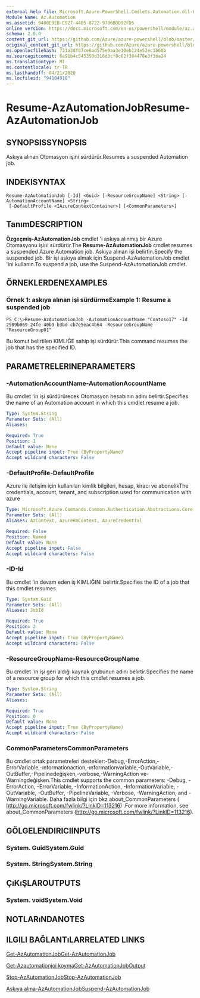 ```yaml
---
external help file: Microsoft.Azure.PowerShell.Cmdlets.Automation.dll-Help.xml
Module Name: Az.Automation
ms.assetid: 9400E9EB-E927-44D5-8722-9706BDD92FD5
online version: https://docs.microsoft.com/en-us/powershell/module/az.automation/resume-azautomationjob
schema: 2.0.0
content_git_url: https://github.com/Azure/azure-powershell/blob/master/src/Automation/Automation/help/Resume-AzAutomationJob.md
original_content_git_url: https://github.com/Azure/azure-powershell/blob/master/src/Automation/Automation/help/Resume-AzAutomationJob.md
ms.openlocfilehash: 731a2df87ce6ad575e9aa3e10eb124e52ec1b60b
ms.sourcegitcommit: 6a91b4c545350d316d3cf8c62f384478e3f3ba24
ms.translationtype: MT
ms.contentlocale: tr-TR
ms.lasthandoff: 04/21/2020
ms.locfileid: "94104918"
---
```

# <span data-ttu-id="7ce42-101">Resume-AzAutomationJob</span><span class="sxs-lookup"><span data-stu-id="7ce42-101">Resume-AzAutomationJob</span></span>

## <span data-ttu-id="7ce42-102">SYNOPSIS</span><span class="sxs-lookup"><span data-stu-id="7ce42-102">SYNOPSIS</span></span>
<span data-ttu-id="7ce42-103">Askıya alınan Otomasyon işini sürdürür.</span><span class="sxs-lookup"><span data-stu-id="7ce42-103">Resumes a suspended Automation job.</span></span>

## <span data-ttu-id="7ce42-104">INDEKI</span><span class="sxs-lookup"><span data-stu-id="7ce42-104">SYNTAX</span></span>

```
Resume-AzAutomationJob [-Id] <Guid> [-ResourceGroupName] <String> [-AutomationAccountName] <String>
 [-DefaultProfile <IAzureContextContainer>] [<CommonParameters>]
```

## <span data-ttu-id="7ce42-105">Tanım</span><span class="sxs-lookup"><span data-stu-id="7ce42-105">DESCRIPTION</span></span>
<span data-ttu-id="7ce42-106">**Özgeçmiş-AzAutomationJob** cmdlet 'i askıya alınmış bir Azure Otomasyonu işini sürdürür.</span><span class="sxs-lookup"><span data-stu-id="7ce42-106">The **Resume-AzAutomationJob** cmdlet resumes a suspended Azure Automation job.</span></span>
<span data-ttu-id="7ce42-107">Askıya alınan işi belirtin.</span><span class="sxs-lookup"><span data-stu-id="7ce42-107">Specify the suspended job.</span></span>
<span data-ttu-id="7ce42-108">Bir işi askıya almak için Suspend-AzAutomationJob cmdlet 'ini kullanın.</span><span class="sxs-lookup"><span data-stu-id="7ce42-108">To suspend a job, use the Suspend-AzAutomationJob cmdlet.</span></span>

## <span data-ttu-id="7ce42-109">ÖRNEKLERDEN</span><span class="sxs-lookup"><span data-stu-id="7ce42-109">EXAMPLES</span></span>

### <span data-ttu-id="7ce42-110">Örnek 1: askıya alınan işi sürdürme</span><span class="sxs-lookup"><span data-stu-id="7ce42-110">Example 1: Resume a suspended job</span></span>
```
PS C:\>Resume-AzAutomationJob -AutomationAccountName "Contoso17" -Id 2989b069-24fe-40b9-b3bd-cb7e5eac4b64 -ResourceGroupName "ResourceGroup01"
```

<span data-ttu-id="7ce42-111">Bu komut belirtilen KIMLIĞE sahip işi sürdürür.</span><span class="sxs-lookup"><span data-stu-id="7ce42-111">This command resumes the job that has the specified ID.</span></span>

## <span data-ttu-id="7ce42-112">PARAMETRELERINE</span><span class="sxs-lookup"><span data-stu-id="7ce42-112">PARAMETERS</span></span>

### <span data-ttu-id="7ce42-113">-AutomationAccountName</span><span class="sxs-lookup"><span data-stu-id="7ce42-113">-AutomationAccountName</span></span>
<span data-ttu-id="7ce42-114">Bu cmdlet 'in işi sürdürürecek Otomasyon hesabının adını belirtir.</span><span class="sxs-lookup"><span data-stu-id="7ce42-114">Specifies the name of an Automation account in which this cmdlet resume a job.</span></span>

```yaml
Type: System.String
Parameter Sets: (All)
Aliases:

Required: True
Position: 1
Default value: None
Accept pipeline input: True (ByPropertyName)
Accept wildcard characters: False
```

### <span data-ttu-id="7ce42-115">-DefaultProfile</span><span class="sxs-lookup"><span data-stu-id="7ce42-115">-DefaultProfile</span></span>
<span data-ttu-id="7ce42-116">Azure ile iletişim için kullanılan kimlik bilgileri, hesap, kiracı ve abonelik</span><span class="sxs-lookup"><span data-stu-id="7ce42-116">The credentials, account, tenant, and subscription used for communication with azure</span></span>

```yaml
Type: Microsoft.Azure.Commands.Common.Authentication.Abstractions.Core.IAzureContextContainer
Parameter Sets: (All)
Aliases: AzContext, AzureRmContext, AzureCredential

Required: False
Position: Named
Default value: None
Accept pipeline input: False
Accept wildcard characters: False
```

### <span data-ttu-id="7ce42-117">-ID</span><span class="sxs-lookup"><span data-stu-id="7ce42-117">-Id</span></span>
<span data-ttu-id="7ce42-118">Bu cmdlet 'in devam eden iş KIMLIĞINI belirtir.</span><span class="sxs-lookup"><span data-stu-id="7ce42-118">Specifies the ID of a job that this cmdlet resumes.</span></span>

```yaml
Type: System.Guid
Parameter Sets: (All)
Aliases: JobId

Required: True
Position: 2
Default value: None
Accept pipeline input: True (ByPropertyName)
Accept wildcard characters: False
```

### <span data-ttu-id="7ce42-119">-ResourceGroupName</span><span class="sxs-lookup"><span data-stu-id="7ce42-119">-ResourceGroupName</span></span>
<span data-ttu-id="7ce42-120">Bu cmdlet 'in işi geri aldığı kaynak grubunun adını belirtir.</span><span class="sxs-lookup"><span data-stu-id="7ce42-120">Specifies the name of a resource group for which this cmdlet resumes a job.</span></span>

```yaml
Type: System.String
Parameter Sets: (All)
Aliases:

Required: True
Position: 0
Default value: None
Accept pipeline input: True (ByPropertyName)
Accept wildcard characters: False
```

### <span data-ttu-id="7ce42-121">CommonParameters</span><span class="sxs-lookup"><span data-stu-id="7ce42-121">CommonParameters</span></span>
<span data-ttu-id="7ce42-122">Bu cmdlet ortak parametreleri destekler:-Debug,-ErrorAction,-ErrorVariable,-ınformationaction,-ınformationvariable,-OutVariable,-OutBuffer,-Pipelinedeğişken,-verbose,-WarningAction ve-Warningdeğişken.</span><span class="sxs-lookup"><span data-stu-id="7ce42-122">This cmdlet supports the common parameters: -Debug, -ErrorAction, -ErrorVariable, -InformationAction, -InformationVariable, -OutVariable, -OutBuffer, -PipelineVariable, -Verbose, -WarningAction, and -WarningVariable.</span></span> <span data-ttu-id="7ce42-123">Daha fazla bilgi için bkz about_CommonParameters ( http://go.microsoft.com/fwlink/?LinkID=113216) .</span><span class="sxs-lookup"><span data-stu-id="7ce42-123">For more information, see about_CommonParameters (http://go.microsoft.com/fwlink/?LinkID=113216).</span></span>

## <span data-ttu-id="7ce42-124">GÖLGELENDIRICI</span><span class="sxs-lookup"><span data-stu-id="7ce42-124">INPUTS</span></span>

### <span data-ttu-id="7ce42-125">System. Guid</span><span class="sxs-lookup"><span data-stu-id="7ce42-125">System.Guid</span></span>

### <span data-ttu-id="7ce42-126">System. String</span><span class="sxs-lookup"><span data-stu-id="7ce42-126">System.String</span></span>

## <span data-ttu-id="7ce42-127">ÇıKıŞLAR</span><span class="sxs-lookup"><span data-stu-id="7ce42-127">OUTPUTS</span></span>

### <span data-ttu-id="7ce42-128">System. void</span><span class="sxs-lookup"><span data-stu-id="7ce42-128">System.Void</span></span>

## <span data-ttu-id="7ce42-129">NOTLARıNDA</span><span class="sxs-lookup"><span data-stu-id="7ce42-129">NOTES</span></span>

## <span data-ttu-id="7ce42-130">ILGILI BAĞLANTıLAR</span><span class="sxs-lookup"><span data-stu-id="7ce42-130">RELATED LINKS</span></span>

[<span data-ttu-id="7ce42-131">Get-AzAutomationJob</span><span class="sxs-lookup"><span data-stu-id="7ce42-131">Get-AzAutomationJob</span></span>](./Get-AzAutomationJob.md)

[<span data-ttu-id="7ce42-132">Get-Azautomationjoi koyma</span><span class="sxs-lookup"><span data-stu-id="7ce42-132">Get-AzAutomationJobOutput</span></span>](./Get-AzAutomationJobOutput.md)

[<span data-ttu-id="7ce42-133">Stop-AzAutomationJob</span><span class="sxs-lookup"><span data-stu-id="7ce42-133">Stop-AzAutomationJob</span></span>](./Stop-AzAutomationJob.md)

[<span data-ttu-id="7ce42-134">Askıya alma-AzAutomationJob</span><span class="sxs-lookup"><span data-stu-id="7ce42-134">Suspend-AzAutomationJob</span></span>](./Suspend-AzAutomationJob.md)


